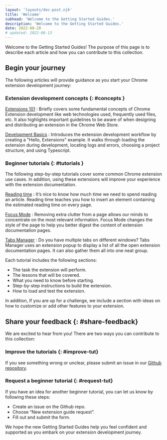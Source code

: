 ```yaml
---
layout: 'layouts/doc-post.njk'
title: 'Welcome'
subhead: 'Welcome to the Getting Started Guides.'
description: 'Welcome to the Getting Started Guides.'
date: 2022-08-20
# updated: 2022-06-13
---
```



Welcome to the Getting Started Guides! The purpose of this page is to describe each article and how you can contribute to this collection.

## Begin your journey

The following articles will provide guidance as you start your Chrome extension development journey:

### Extension development concepts {: #concepts }

[Extensions 101][doc-ext-101]
: Briefly covers some fundamental concepts of Chrome Extension development like web technologies
used,  frequently used files, etc. It also highlights important guidelines to be aware of when
designing and distributing an extension in the Chrome Web Store. 

[Development Basics][doc-dev-basics]
: Introduces the extension development workflow by creating a "Hello, Extensions" example. It walks
through loading the extension during development, locating logs and errors, choosing a project
structure, and using Typescript.

### Beginner tutorials {: #tutorials }

The following step-by-step tutorials cover some common Chrome extension use cases. In addition,
using these extensions will improve your experience with the extension documentation.

[Reading time][tut-reading-time]
: It’s nice to know how much time we need to spend reading an article. Reading time teaches you how
to insert an element containing the estimated reading time on every page.

[Focus Mode][tut-focus-mode]
: Removing extra clutter from a page allows our minds to concentrate on the most relevant
information. Focus Mode changes the style of the page to help you better digest the content of
extension documentation pages.

[Tabs Manager][tut-tabs-manager]
: Do you have multiple tabs on different windows? Tabs Manager uses an extension popup to display a
list of all the open extension documentation pages. It can also gather them all into one neat group. 

Each tutorial includes the following sections:

- The task the extension will perform. 
- The lessons that will be covered.
- What you need to know before starting.
- Step-by-step instructions to build the extension. 
- How to load and test the extension.

In addition, If you are up for a challenge, we include a section with ideas on how to customize or add other features to your extension.

## Share your feedback {: #share-feedback}

We are excited to hear from you! There are two ways you can contribute to this collection:

### Improve the tutorials {: #improve-tut}

If you see something wrong or unclear, please submit an issue in our [Github repository][github-ext-doc].

### Request a beginner tutorial {: #request-tut}

If you have an idea for another beginner tutorial, you can let us know by following these steps:
- Create an issue on the Github repo.
- Choose “New extension guide request”.
- Fill out and submit the form.

We hope the new Getting Started Guides help you feel confident and supported as you embark on your extension development journey.

[doc-ext-101]: /docs/extensions/mv3/getstarted/extensions-101
[doc-dev-basics]: /docs/extensions/mv3/getstarted/development-basics
[github-ext-doc]: https://github.com/GoogleChrome/developer.chrome.com
[tut-focus-mode]: /docs/extensions/mv3/getstarted/tut-focus-mode
[tut-reading-time]: /docs/extensions/mv3/getstarted/tut-reading-time
[tut-tabs-manager]: /docs/extensions/mv3/getstarted/tut-tabs-manager
